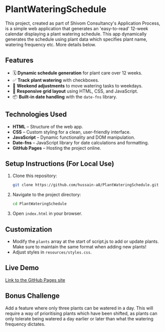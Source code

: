 # PlantWateringSchedule

This project, created as part of Shivom Consultancy's Application Process, is a simple web application that generates an 'easy-to-read' 12-week calendar displaying a plant watering schedule. This app dynamically generates the schedule using plant data which specifies plant name, watering frequency etc. More details below.

## **Features**
- 🗓 **Dynamic schedule generation** for plant care over 12 weeks.  
- ✅ **Track plant watering** with checkboxes.  
- 📅 **Weekend adjustments** to move watering tasks to weekdays.    
- 🎨 **Responsive grid layout** using HTML, CSS, and JavaScript.  
- 📦 **Built-in date handling** with the `date-fns` library.

## **Technologies Used**
- **HTML** – Structure of the web app.
- **CSS** – Custom styling for a clean, user-friendly interface.
- **JavaScript** – Dynamic functionality and DOM manipulation.
- **Date-fns** – JavaScript library for date calculations and formatting.
- **GitHub Pages** – Hosting the project online.

## **Setup Instructions (For Local Use)**
1. Clone this repository:
   ```sh
   git clone https://github.com/hussain-a8/PlantWateringSchedule.git
   ```
2. Navigate to the project directory:
   ```sh
   cd PlantWateringSchedule
   ```
3. Open `index.html` in your browser.

## **Customization**
- Modify the `plants` array at the start of script.js to add or update plants. Make sure to maintain the same format when adding new plants!
- Adjust styles in `resources/styles.css`.

## **Live Demo**
[Link to the GitHub Pages site](https://hussain-a8.github.io/PlantWateringSchedule/)

## **Bonus Challenge**
Add a feature where only three plants can be watered in a day. This will require a way of prioritising plants which have been shifted, as plants can only tolerate being watered a day earlier or later than what the watering frequency dictates. 
